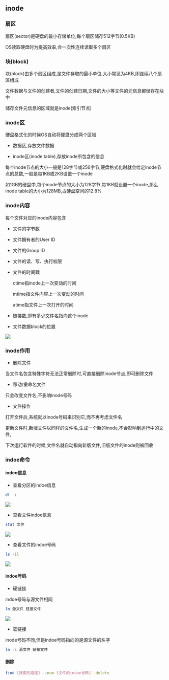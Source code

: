 <!--
 * @Description: 
 * @Version: 1.0
 * @Author: DaLao
 * @Email: dalao_li@163.com
 * @Date: 2021-03-11 11:44:56
 * @LastEditors: DaLao
 * @LastEditTime: 2022-07-03 20:12:41
-->

## inode


### 扇区


扇区(sector)是硬盘的最小存储单位,每个扇区储存512字节(0.5KB)

OS读取硬盘时为提高效率,会一次性连续读取多个扇区



### 块(block)


块(block)由多个扇区组成,是文件存取的最小单位,大小常见为4KB,即连续八个扇区组成

文件数据与文件的创建者,文件的创建日期,文件的大小等文件的元信息都储存在块中

储存文件元信息的区域就是inode(索引节点)



### inode区


硬盘格式化的时候OS自动将硬盘分成两个区域

- 数据区,存放文件数据

- inode区(inode table),存放inode所包含的信息

每个inode节点的大小一般是128字节或256字节,硬盘格式化时就会给定inode节点的总数,一般是每1KB或2KB设置一个inode

如1GB的硬盘中,每个inode节点的大小为128字节,每1KB就设置一个inode,那么inode table的大小为128MB,占硬盘空间的12.8\%



### inode内容


每个文件对应的inode内容包含

- 文件的字节数

- 文件拥有者的User ID

- 文件的Group ID

- 文件的读、写、执行权限

- 文件的时间戳

    ctime指inode上一次变动的时间

    mtime指文件内容上一次变动的时间

    atime指文件上一次打开的时间

- 链接数,即有多少文件名指向这个inode

- 文件数据block的位置

![](https://cdn.hurra.ltd/img/20220401223348.png)



### inode作用


- 删除文件

当文件名包含特殊字符无法正常删除时,可直接删除inode节点,即可删除文件


- 移动/重命名文件

只会改变文件名,不影响inode号码

- 文件操作

打开文件后,系统就以inode号码来识别它,而不再考虑文件名

更新文件时,新版文件以同样的文件名,生成一个新的inode,不会影响到运行中的文件,

下次运行软件的时候,文件名就自动指向新版文件,旧版文件的inode则被回收



### indoe命令


#### indeo信息


- 查看分区的indoe信息
  
```sh
df -i
```
![](https://cdn.hurra.ltd/img/20211227232839.png)


- 查看文件indoe信息
  
```sh
stat 文件
```


![](https://cdn.hurra.ltd/img/20211227232930.png)


- 查看文件的indoe号码
  
```sh
ls -il
```
![](https://cdn.hurra.ltd/img/20211227233018.png)



#### indoe号码


- 硬链接

indoe号码与源文件相同

```sh
ln 源文件 链接文件
```
![](https://cdn.hurra.ltd/img/20211227234119.png)


- 软链接

inode号码不同,但是indoe号码指向的是源文件的名字

```sh
ln -s 源文件 链接文件
```


#### 删除

```sh
find [搜索的路径] -inum [文件的indoe号码] -delete
```



